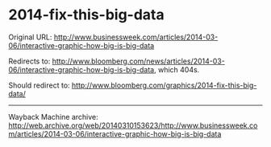 # 2014-fix-this-big-data

Original URL: http://www.businessweek.com/articles/2014-03-06/interactive-graphic-how-big-is-big-data

Redirects to: http://www.bloomberg.com/news/articles/2014-03-06/interactive-graphic-how-big-is-big-data, which 404s.

Should redirect to: http://www.bloomberg.com/graphics/2014-fix-this-big-data/

---

Wayback Machine archive: http://web.archive.org/web/20140310153623/http://www.businessweek.com/articles/2014-03-06/interactive-graphic-how-big-is-big-data